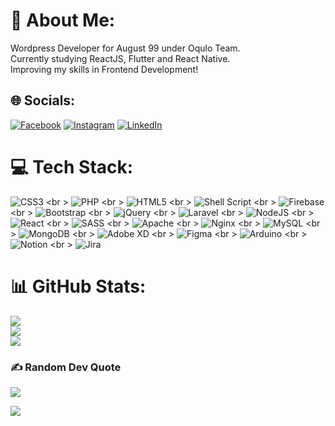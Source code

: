 # 💫 About Me:
Wordpress Developer for August 99 under Oqulo Team. <br/>
Currently studying ReactJS, Flutter and React Native. <br/>
Improving my skills in Frontend Development! <br/>


## 🌐 Socials:
[![Facebook](https://img.shields.io/badge/Facebook-%231877F2.svg?logo=Facebook&logoColor=white)](https://facebook.com/rndragltz/) [![Instagram](https://img.shields.io/badge/Instagram-%23E4405F.svg?logo=Instagram&logoColor=white)](https://instagram.com/reanderagulto/) [![LinkedIn](https://img.shields.io/badge/LinkedIn-%230077B5.svg?logo=linkedin&logoColor=white)](https://linkedin.com/in/reander-agulto) 

# 💻 Tech Stack:
![CSS3](https://img.shields.io/badge/css3-%231572B6.svg?style=for-the-badge&logo=css3&logoColor=white) <br \>
![PHP](https://img.shields.io/badge/php-%23777BB4.svg?style=for-the-badge&logo=php&logoColor=white) <br \>
![HTML5](https://img.shields.io/badge/html5-%23E34F26.svg?style=for-the-badge&logo=html5&logoColor=white) <br \>
![Shell Script](https://img.shields.io/badge/shell_script-%23121011.svg?style=for-the-badge&logo=gnu-bash&logoColor=white) <br \>
![Firebase](https://img.shields.io/badge/firebase-%23039BE5.svg?style=for-the-badge&logo=firebase) <br \>
![Bootstrap](https://img.shields.io/badge/bootstrap-%23563D7C.svg?style=for-the-badge&logo=bootstrap&logoColor=white) <br \>
![jQuery](https://img.shields.io/badge/jquery-%230769AD.svg?style=for-the-badge&logo=jquery&logoColor=white) <br \>
![Laravel](https://img.shields.io/badge/laravel-%23FF2D20.svg?style=for-the-badge&logo=laravel&logoColor=white) <br \>
![NodeJS](https://img.shields.io/badge/node.js-6DA55F?style=for-the-badge&logo=node.js&logoColor=white) <br \>
![React](https://img.shields.io/badge/react-%2320232a.svg?style=for-the-badge&logo=react&logoColor=%2361DAFB) <br \>
![SASS](https://img.shields.io/badge/SASS-hotpink.svg?style=for-the-badge&logo=SASS&logoColor=white) <br \>
![Apache](https://img.shields.io/badge/apache-%23D42029.svg?style=for-the-badge&logo=apache&logoColor=white) <br \>
![Nginx](https://img.shields.io/badge/nginx-%23009639.svg?style=for-the-badge&logo=nginx&logoColor=white) <br \>
![MySQL](https://img.shields.io/badge/mysql-%2300f.svg?style=for-the-badge&logo=mysql&logoColor=white) <br \>
![MongoDB](https://img.shields.io/badge/MongoDB-%234ea94b.svg?style=for-the-badge&logo=mongodb&logoColor=white) <br \>
![Adobe XD](https://img.shields.io/badge/Adobe%20XD-470137?style=for-the-badge&logo=Adobe%20XD&logoColor=#FF61F6) 	<br \>
![Figma](https://img.shields.io/badge/figma-%23F24E1E.svg?style=for-the-badge&logo=figma&logoColor=white) <br \>
![Arduino](https://img.shields.io/badge/-Arduino-00979D?style=for-the-badge&logo=Arduino&logoColor=white) <br \>
![Notion](https://img.shields.io/badge/Notion-%23000000.svg?style=for-the-badge&logo=notion&logoColor=white) <br \>
![Jira](https://img.shields.io/badge/jira-%230A0FFF.svg?style=for-the-badge&logo=jira&logoColor=white)

# 📊 GitHub Stats:
![](https://github-readme-stats.vercel.app/api?username=reanderagulto&theme=dark&hide_border=false&include_all_commits=true&count_private=true)<br/>
![](https://github-readme-streak-stats.herokuapp.com/?user=reanderagulto&theme=dark&hide_border=false)<br/>
![](https://github-readme-stats.vercel.app/api/top-langs/?username=reanderagulto&theme=dark&hide_border=false&include_all_commits=true&count_private=true&layout=compact)

### ✍️ Random Dev Quote
![](https://quotes-github-readme.vercel.app/api?type=horizontal&theme=radical)

[![](https://visitcount.itsvg.in/api?id=reanderagulto&label=Profile%20Views&color=6&icon=5&pretty=true)](https://visitcount.itsvg.in)
